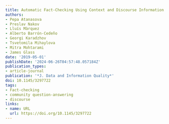 ```yaml
---
title: Automatic Fact-Checking Using Context and Discourse Information
authors:
- Pepa Atanasova
- Preslav Nakov
- Lluís Màrquez
- Alberto Barrón-Cedeño
- Georgi Karadzhov
- Tsvetomila Mihaylova
- Mitra Mohtarami
- James Glass
date: '2019-05-01'
publishDate: '2024-06-26T04:57:48.057184Z'
publication_types:
- article-journal
publication: '*J. Data and Information Quality*'
doi: 10.1145/3297722
tags:
- Fact-checking
- community question-answering
- discourse
links:
- name: URL
  url: https://doi.org/10.1145/3297722
---
```

